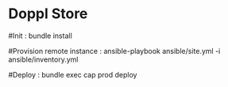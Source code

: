 Doppl Store
===========

#Init :
bundle install

#Provision remote instance :
ansible-playbook ansible/site.yml -i ansible/inventory.yml

#Deploy :
bundle exec cap prod deploy
